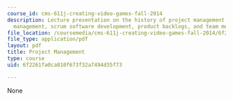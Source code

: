 ```yaml
---
course_id: cms-611j-creating-video-games-fall-2014
description: Lecture presentation on the history of project management, agile project
  management, scrum software development, product backlogs, and team meetings.
file_location: /coursemedia/cms-611j-creating-video-games-fall-2014/6f2261fa0ca810f673f32a7494d35f73_MITCMS_611JF14_AgileLec1.pdf
file_type: application/pdf
layout: pdf
title: Project Management
type: course
uid: 6f2261fa0ca810f673f32a7494d35f73

---
```

None